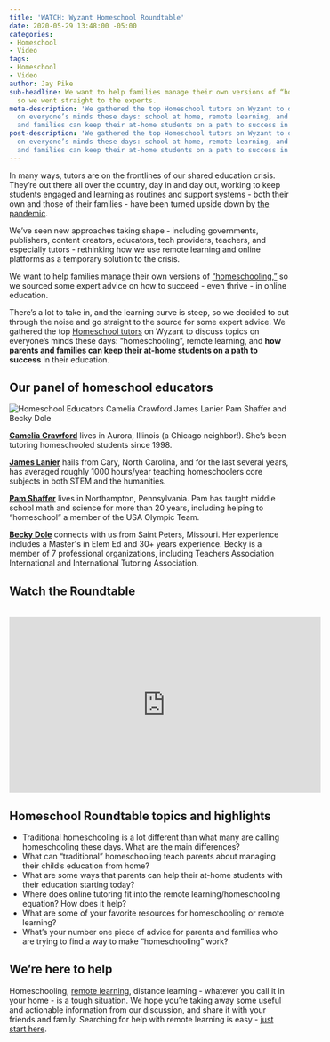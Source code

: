```yaml
---
title: 'WATCH: Wyzant Homeschool Roundtable'
date: 2020-05-29 13:48:00 -05:00
categories:
- Homeschool
- Video
tags:
- Homeschool
- Video
author: Jay Pike
sub-headline: We want to help families manage their own versions of “homeschooling,”
  so we went straight to the experts.
meta-description: 'We gathered the top Homeschool tutors on Wyzant to discuss topics
  on everyone’s minds these days: school at home, remote learning, and how parents
  and families can keep their at-home students on a path to success in their education.'
post-description: 'We gathered the top Homeschool tutors on Wyzant to discuss topics
  on everyone’s minds these days: school at home, remote learning, and how parents
  and families can keep their at-home students on a path to success in their education.'
---
```


In many ways, tutors are on the frontlines of our shared education crisis. They’re out there all over the country, day in and day out, working to keep students engaged and learning as routines and support systems - both their own and those of their families - have been turned upside down by [the pandemic](https://www.wyzant.com/blog/covid-19-tutoring/).

We’ve seen new approaches taking shape - including governments, publishers, content creators, educators, tech providers, teachers, and especially tutors - rethinking how we use remote learning and online platforms as a temporary solution to the crisis.

We want to help families manage their own versions of [“homeschooling,”](https://www.wyzant.com/blog/remote-learning-homeschool-faqs/) so we sourced some expert advice on how to succeed - even thrive - in online education.

There’s a lot to take in, and the learning curve is steep, so we decided to cut through the noise and go straight to the source for some expert advice. We gathered the top [Homeschool tutors](https://www.wyzant.com/Homeschool_tutors.aspx) on Wyzant to discuss topics on everyone’s minds these days: “homeschooling”, remote learning, and **how parents and families can keep their at-home students on a path to success** in their education. 

## Our panel of homeschool educators

![Homeschool Educators Camelia Crawford James Lanier Pam Shaffer and Becky Dole](/blog/uploads/Homeschool%20Roundtable%20Educators%20Banner.png)

**[Camelia Crawford](https://www.youtube.com/redirect?v=wJkjNIlyPVM&event=video_description&redir_token=hCEGf0BGJGW5UhkcSgXl2sEJK7h8MTU5MDg2NDc3MEAxNTkwNzc4Mzcw&q=https%3A%2F%2Fwww.wyzant.com%2Fmatch%2Ftutor%2F86809758)** lives in Aurora, Illinois (a Chicago neighbor!). She’s been tutoring homeschooled students since 1998.

**[James Lanier](https://www.youtube.com/redirect?v=wJkjNIlyPVM&event=video_description&redir_token=hCEGf0BGJGW5UhkcSgXl2sEJK7h8MTU5MDg2NDc3MEAxNTkwNzc4Mzcw&q=https%3A%2F%2Fwww.wyzant.com%2Fmatch%2Ftutor%2F85862980)** hails from Cary, North Carolina, and for the last several years, has averaged roughly 1000 hours/year teaching homeschoolers core subjects in both STEM and the humanities. 

**[Pam Shaffer](https://www.youtube.com/redirect?v=wJkjNIlyPVM&event=video_description&redir_token=hCEGf0BGJGW5UhkcSgXl2sEJK7h8MTU5MDg2NDc3MEAxNTkwNzc4Mzcw&q=https%3A%2F%2Fwww.wyzant.com%2Fmatch%2Ftutor%2F87489653)** lives in Northampton, Pennsylvania. Pam has taught middle school math and science for more than 20 years, including helping to “homeschool” a member of the USA Olympic Team. 

**[Becky Dole](https://www.youtube.com/redirect?v=wJkjNIlyPVM&event=video_description&redir_token=hCEGf0BGJGW5UhkcSgXl2sEJK7h8MTU5MDg2NDc3MEAxNTkwNzc4Mzcw&q=https%3A%2F%2Fwww.wyzant.com%2Fmatch%2Ftutor%2F77803630)** connects with us from Saint Peters, Missouri. Her experience includes a Master's in Elem Ed and 30+ years experience. Becky is a member of 7 professional organizations, including Teachers Association International and International Tutoring Association.

## Watch the Roundtable 
<br />
<iframe width="560" height="315" src="https://www.youtube.com/embed/wJkjNIlyPVM" frameborder="0" allow="accelerometer; autoplay; encrypted-media; gyroscope; picture-in-picture" allowfullscreen></iframe>

## Homeschool Roundtable topics and highlights<br />

- Traditional homeschooling is a lot different than what many are calling homeschooling these days. What are the main differences?
- What can “traditional” homeschooling teach parents about managing their child’s education from home? 
- What are some ways that parents can help their at-home students with their education starting today?
- Where does online tutoring fit into the remote learning/homeschooling equation? How does it help?
- What are some of your favorite resources for homeschooling or remote learning?
- What’s your number one piece of advice for parents and families who are trying to find a way to make “homeschooling” work? 

## We’re here to help

Homeschooling, [remote learning](https://www.wyzant.com/blog/types-of-remote-learning/), distance learning - whatever you call it in your home - is a tough situation. We hope you’re taking away some useful and actionable information from our discussion, and share it with your friends and family. Searching for help with remote learning is easy - [just start here](https://www.wyzant.com/blog/3-things-to-keep-in-mind-when-choosing-a-tutor/).
